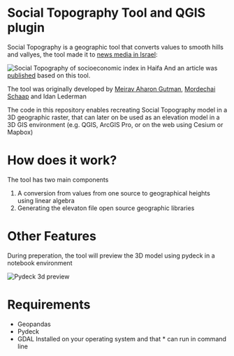# Social Topography Tool and QGIS plugin

Social Topography is a geographic tool that converts values to smooth hills and vallyes,
the tool made it to [news media in Israel](https://www.calcalist.co.il/local/articles/0,7340,L-3680112,00.html):

![Social Topography of socioeconomic index in Haifa](https://shai2u.github.io/social-topography/site/images/image_4.png)
And an article was [published](https://www.sciencedirect.com/science/article/abs/pii/S0743016717310331) based on this tool.

The tool was originally developed by [Meirav Aharon Gutman](https://www.linkedin.com/in/meirav-aharon-gutman-67931679), [Mordechai Schaap](https://www.linkedin.com/in/mordechaischaap/) and Idan Lederman

The code in this repository enables recreating Social Topography model in a 3D geographic raster, that can later on be used as an elevation model in a 3D GIS environment (e.g. QGIS, ArcGIS Pro, or on the web using Cesium or Mapbox)

# How does it work?

The tool has two main components

1. A conversion from values from one source to geographical heights using linear algebra
2. Generating the elevaton file open source geographic libraries

# Other Features

During preperation, the tool will preview
the 3D model using pydeck in a notebook environment

![Pydeck 3d preview](https://shai2u.github.io/social-topography/site/images/preview.png)
# Requirements

* Geopandas
* Pydeck
* GDAL Installed on your operating system and that * can run in command line
